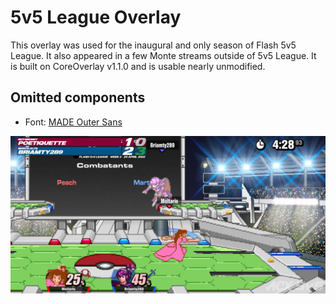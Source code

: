 # 5v5 League Overlay
This overlay was used for the inaugural and only season of Flash 5v5 League. It also appeared in a few Monte streams outside of 5v5 League. It is built on CoreOverlay v1.1.0 and is usable nearly unmodified.

## Omitted components
- Font: [MADE Outer Sans](https://www.dafont.com/made-outer-sans.font)

![5v5 Overlay Screenshot](ss.jpg)